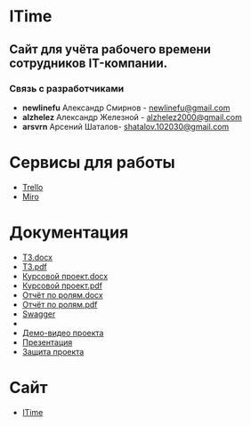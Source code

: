 # ITime
## Сайт для учёта рабочего времени сотрудников IT-компании.

### Связь с разработчиками
- <b>newlinefu</b> Александр Смирнов - newlinefu@gmail.com
- <b>alzhelez</b> Александр Железной - alzhelez2000@gmail.com
- <b>arsvrn</b> Арсений Шаталов- shatalov.102030@gmail.com

# Сервисы для работы
- [Trello](https://trello.com/b/PWYr91Wa/%D1%80%D0%B0%D0%B7%D1%80%D0%B0%D0%B1%D0%BE%D1%82%D0%BA%D0%B0) <br>
- [Miro](https://miro.com/app/board/o9J_lQF07RY=/)
# Документация
- [ТЗ.docx](https://github.com/CompanyTimeManagementProject/Time_Management_Project/blob/master/Documentation/%D0%A2%D0%97.docx) <br>
- [ТЗ.pdf](https://github.com/CompanyTimeManagementProject/Time_Management_Project/blob/master/Documentation/%D0%A2%D0%97.pdf) <br>
- [Курсовой проект.docx](https://github.com/CompanyTimeManagementProject/Time_Management_Project/blob/master/Documentation/%D0%9A%D1%83%D1%80%D1%81%D0%BE%D0%B2%D0%BE%D0%B9%20%D0%BF%D1%80%D0%BE%D0%B5%D0%BA%D1%82.docx)
- [Курсовой проект.pdf]()
- [Отчёт по ролям.docx](https://github.com/CompanyTimeManagementProject/Time_Management_Project/blob/master/Documentation/%D0%9E%D1%82%D1%87%D0%B5%D1%82%20%D0%BF%D0%BE%20%D1%80%D0%BE%D0%BB%D1%8F%D0%BC.docx)
- [Отчёт по ролям.pdf](https://github.com/CompanyTimeManagementProject/Time_Management_Project/blob/master/Documentation/%D0%9E%D1%82%D1%87%D0%B5%D1%82%20%D0%BF%D0%BE%20%D1%80%D0%BE%D0%BB%D1%8F%D0%BC.pdf)
- [Swagger](http://35.234.116.28:9000/api-docs/#/)
- 
- [Демо-видео проекта]()
- [Презентация]()
- [Защита проекта]()

# Сайт
- [ITime](http://35.234.116.28:3000/)
